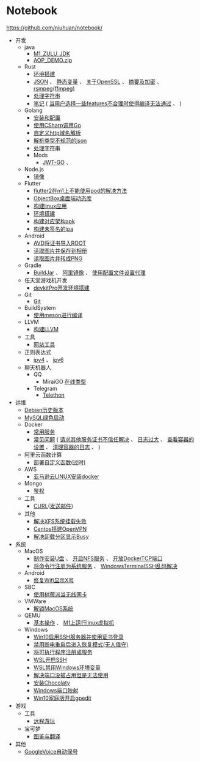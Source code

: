 Notebook
========

https://github.com/niuhuan/notebook/

- 开发
  - java
    - [M1_ZULU_JDK](开发/Java/m1_zulu_jdk.md)
    - [AOP_DEMO.zip](开发/Java/aop_lock/)
  - Rust
    - [环境搭建](开发/Rust/env/环境搭建.md)
    - [JSON](开发/Rust/crates/JSON.md) 、 
      [静态变量](开发/Rust/crates/静态变量.md) 、 
      [关于OpenSSL](开发/Rust/crates/关于OpenSSL.md) 、
      [摘要及加密](开发/Rust/crates/摘要及加密.md) 、
      [rsmpeg(ffmpeg)](开发/Rust/crates/rsmpeg.md)
    - [处理字符串](开发/Rust/处理字符串.md)
    - [笔记](开发/Rust/笔记.md) (
        [当用户选择一些features不合理时使得编译无法通过](开发/Rust/笔记.md#当用户选择一些features不合理时使得编译无法通过) 、
      )
  - Golang
    - [安装和配置](开发/Golang/安装和配置.md) 
    - [使用CSharp调用Go](开发/Golang/使用CSharp调用Go.md)
    - [自定义http域名解析](开发/Golang/自定义http域名解析.md)
    - [解析类型不规范的json](开发/Golang/FuzzyJson/解析类型不规范的json.md)
    - [处理字符串](开发/Golang/处理字符串.md)
    - Mods
      - [JWT-GO](开发/Golang/mods/JWT-GO.md) 、
  - Node.js
    - [镜像](开发/Node.js/镜像.md)
  - Flutter
    - [flutter2在m1上不能使用pod的解决方法](开发/Flutter/flutter2在m1上不能使用pod的解决方法.md)
    - [ObjectBox桌面端动态库](开发/Flutter/ObjectBox桌面端动态库.md)
    - [构建linux应用](开发/Flutter/构建linux应用.md)
    - [环境搭建](开发/Flutter/环境搭建.md)
    - [构建对应架构apk](开发/Flutter/构建对应架构apk.md)
    - [构建未签名的ipa](开发/Flutter/构建未签名的ipa.md)
  - Android
    - [AVD将证书导入ROOT](开发/Android/AVD将证书导入ROOT.md)
    - [读取图片并保存到相册](开发/Android/读取图片并保存到相册.md)
    - [读取图片并转成PNG](开发/Android/读取图片并转成PNG.md)
  - Gradle
    - [BuildJar](开发/Gradle/BuildJar.md) 、
      [阿里镜像](开发/Gradle/阿里镜像.md) 、
      [使用配置文件设置代理](开发/Gradle/使用配置文件设置代理.md)
  - 任天堂游戏机开发
    - [devkitPro开发环境搭建](开发/任天堂/devkitPro开发环境搭建.md)
  - Git
    - [Git](开发/Git/Git.md)
  - BuildSystem
    - [使用meson进行编译](开发/BuildSystem/使用meson进行编译.md)
  - LLVM
    - [构建LLVM](开发/LLVM/构建LLVM.md)
  - 工具
    - [网站工具](开发/工具/网站工具.md) 
  - 正则表达式
    - [ipv4](开发/正则/ipv4.md) 、
      [ipv6](开发/正则/ipv6.md)
  - 聊天机器人
    - QQ
      - MiraiGO
          [在线类型](开发/聊天机器人/QQ/MiraiGo/在线类型.md)
    - Telegram
      - [Telethon](开发/聊天机器人/Telegram/Telethon.md)
- 运维
  - [Debian历史版本](运维/Debian/历史版本.md)
  - [MySQL绿色启动](运维/MySQL/MySQL绿色启动.md)
  - Docker
    - [常用服务](运维/Docker/常用服务.md)
    - [常见问题](运维/Docker/常见问题.md) (
      [请求其他服务证书不信任解决](运维/Docker/常见问题.md#请求其他服务证书不信任解决) 、
      [日志过大](运维/Docker/常见问题.md#日志过大) 、
      [查看容器的设置](运维/Docker/常见问题.md#查看容器的设置) 、
      [清理容器的日志](运维/Docker/常见问题.md#清理容器的日志) 、
      )
  - 阿里云函数计算
    - [部署自定义函数(过时)](运维/阿里云/函数计算/部署自定义函数(过时).md)
  - AWS
    - [亚马逊云LINUX安装docker](运维/亚马逊云/亚马逊云LINUX安装docker.md)
  - Mongo
    - [鉴权](运维/Mongo/鉴权.md)
  - 工具
    - [CURL](运维/工具/CURL.md)([发送邮件](运维/工具/CURL.md#发送邮件))
  - 其他
    - [解决XFS系统挂载失败](运维/其他/解决XFS系统挂载失败.md)
    - [Centos搭建OpenVPN](运维/其他/Centos搭建OpenVPN.md)
    - [解决卸载分区显示Busy](运维/其他/解决卸载分区显示Busy.md)
- 系统
  - MacOS
    - [制作安装U盘](系统/MacOS/制作安装U盘.md) 、
      [开启NFS服务](系统/MacOS/开启NFS服务.md) 、
      [开放DockerTCP端口](系统/MacOS/开放DockerTCP端口.md)
    - [将命令行注册为系统服务](系统/MacOS/将命令行注册为系统服务.md) 、
      [WindowsTerminalSSH乱码解决](系统/MacOS/WindowsTerminalSSH乱码解决.md)
  - Android
    - [修复Wifi显示X号](系统/Android/修复Wifi显示X号.md) 
  - SBC
    - [使用树莓派当无线网卡](系统/SBC/使用树莓派当无线网卡.md)
  - VMWare
    - [解锁MacOS系统](系统/VMWare/解锁macOS系统.md)
  - QEMU
    - [基本操作](系统/Qemu/基本操作.md) 、 [M1上运行linux虚拟机](系统/Qemu/M1上运行linux虚拟机.md)
  - Windows
    - [Win10启用SSH服务器并使用证书登录](系统/Windows/Win10启用SSH服务器并使用证书登录.md)
    - [禁用断电重启后进入恢复模式(无人值守)](系统/Windows/禁用断电重启后进入恢复模式(无人值守).md)
    - [将可执行程序注册成服务](系统/Windows/将可执行程序注册成服务.md)
    - [WSL开启SSH](系统/Windows/WSL开启SSH.md)
    - [WSL禁用Windows环境变量](系统/Windows/WSL禁用Windows环境变量.md)
    - [解决端口没被占用但是无法使用](系统/Windows/解决端口没被占用但是无法使用.md)
    - [安装Chocolaty](系统/Windows/安装Chocolatey.md)
    - [Windows端口映射](系统/Windows/Windows端口映射.md)
    - [Win10家庭版开启gpedit](系统/Windows/Win10家庭版开启gpedit.md)
- 游戏
  - 工具
    - [远程游玩](游戏/工具/远程游玩.md)
  - 宝可梦
    - [图鉴与翻译](游戏/宝可梦/图鉴与翻译.md)
- 其他
  - [GoogleVoice自动保号](其他/GoogleVoice自动保号.md)


